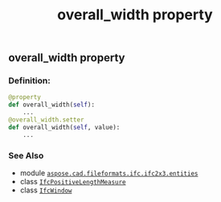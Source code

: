 ﻿---
title: overall_width property
second_title: Aspose.CAD for Python via .NET API References
description: 
type: docs
weight: 120
url: /python-net/aspose.cad.fileformats.ifc.ifc2x3.entities/ifcwindow/overall_width/
is_root: false
---

## overall_width property

### Definition:
```python
@property
def overall_width(self):
    ...
@overall_width.setter
def overall_width(self, value):
    ...
```

### See Also
* module [`aspose.cad.fileformats.ifc.ifc2x3.entities`](../../)
* class [`IfcPositiveLengthMeasure`](/cad/python-net/aspose.cad.fileformats.ifc.ifc2x3.types/ifcpositivelengthmeasure)
* class [`IfcWindow`](/cad/python-net/aspose.cad.fileformats.ifc.ifc2x3.entities/ifcwindow)
